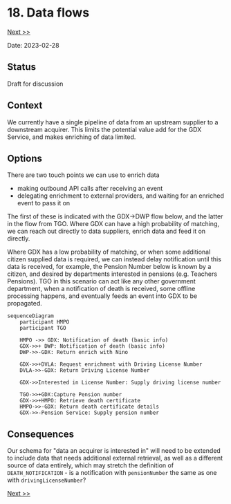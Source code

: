 # 18. Data flows

[Next >>](9999-end.md)

Date: 2023-02-28

## Status

Draft for discussion

## Context

We currently have a single pipeline of data from an upstream supplier to a downstream acquirer.
This limits the potential value add for the GDX Service, and makes enriching of data limited.


## Options
There are two touch points we can use to enrich data

- making outbound API calls after receiving an event
- delegating enrichment to external providers, and waiting for an enriched event to pass it on

The first of these is indicated with the GDX->DWP flow below, and the latter in the flow from TGO.
Where GDX can have a high probability of matching, we can reach out directly to data suppliers, enrich data and feed it
on directly.

Where GDX has a low probability of matching, or when some additional citizen supplied data is required, we can instead
delay notification until this data is received, for example, the Pension Number below is known by a citizen, and desired
by departments interested in pensions (e.g. Teachers Pensions). TGO in this scenario can act like any other government department, when a notification of death is received, some offline
processing happens, and eventually feeds an event into GDX to be propagated.

```mermaid
sequenceDiagram
    participant HMPO
    participant TGO

    HMPO ->> GDX: Notification of death (basic info)
    GDX->>+ DWP: Notification of death (basic info)
    DWP->>-GDX: Return enrich with Nino

    GDX->>+DVLA: Request enrichment with Driving License Number
    DVLA->>-GDX: Return Driving License Number

    GDX->>Interested in License Number: Supply driving license number

    TGO->>+GDX:Capture Pension number
    GDX->>+HMPO: Retrieve death certificate
    HMPO->>-GDX: Return death certificate details
    GDX->>-Pension Service: Supply pension number
```

## Consequences

Our schema for "data an acquirer is interested in" will need to be extended to include data that needs additional
external retrieval, as well as a different source of data entirely, which may stretch the definition of
`DEATH_NOTIFICATION` - is a notification with `pensionNumber` the same as one with `drivingLicenseNumber`?

[Next >>](9999-end.md)

